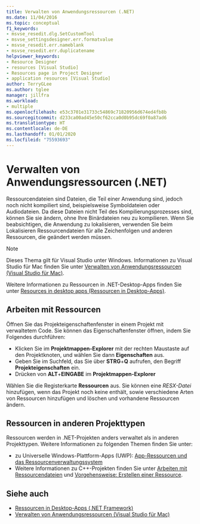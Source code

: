 ```yaml
---
title: Verwalten von Anwendungsressourcen (.NET)
ms.date: 11/04/2016
ms.topic: conceptual
f1_keywords:
- msvse_resedit.dlg.SetCustomTool
- msvse_settingsdesigner.err.formatvalue
- msvse_resedit.err.nameblank
- msvse_resedit.err.duplicatename
helpviewer_keywords:
- Resource Designer
- resources [Visual Studio]
- Resources page in Project Designer
- application resources [Visual Studio]
author: TerryGLee
ms.author: tglee
manager: jillfra
ms.workload:
- multiple
ms.openlocfilehash: e53c3701e31733c54869c71820956d674ed4fb8b
ms.sourcegitcommit: d233ca00ad45e50cf62cca0d0b95dc69f0a87ad6
ms.translationtype: HT
ms.contentlocale: de-DE
ms.lasthandoff: 01/01/2020
ms.locfileid: "75593693"
---
```

# <a name="manage-application-resources-net"></a>Verwalten von Anwendungsressourcen (.NET)

Ressourcendateien sind Dateien, die Teil einer Anwendung sind, jedoch noch nicht kompiliert sind, beispielsweise Symboldateien oder Audiodateien. Da diese Dateien nicht Teil des Kompilierungsprozesses sind, können Sie sie ändern, ohne Ihre Binärdateien neu zu kompilieren. Wenn Sie beabsichtigen, die Anwendung zu lokalisieren, verwenden Sie beim Lokalisieren Ressourcendateien für alle Zeichenfolgen und anderen Ressourcen, die geändert werden müssen.

> [!NOTE]
> Dieses Thema gilt für Visual Studio unter Windows. Informationen zu Visual Studio für Mac finden Sie unter [Verwalten von Anwendungsressourcen (Visual Studio für Mac)](/visualstudio/mac/managing-app-resources).

Weitere Informationen zu Ressourcen in .NET-Desktop-Apps finden Sie unter [Resources in desktop apps (Ressourcen in Desktop-Apps)](/dotnet/framework/resources/index).

## <a name="work-with-resources"></a>Arbeiten mit Ressourcen

Öffnen Sie das Projekteigenschaftenfenster in einem Projekt mit verwaltetem Code. Sie können das Eigenschaftenfenster öffnen, indem Sie Folgendes durchführen:

- Klicken Sie im **Projektmappen-Explorer** mit der rechten Maustaste auf den Projektknoten, und wählen Sie dann **Eigenschaften** aus.
- Geben Sie im Suchfeld, das Sie über **STRG**+**Q** aufrufen, den Begriff **Projekteigenschaften** ein.
- Drücken von **ALT**+**EINGABE** im **Projektmappen-Explorer**

Wählen Sie die Registerkarte **Ressourcen** aus. Sie können eine *RESX-Datei* hinzufügen, wenn das Projekt noch keine enthält, sowie verschiedene Arten von Ressourcen hinzufügen und löschen und vorhandene Ressourcen ändern.

## <a name="resources-in-other-project-types"></a>Ressourcen in anderen Projekttypen

Ressourcen werden in .NET-Projekten anders verwaltet als in anderen Projekttypen. Weitere Informationen zu folgenden Themen finden Sie unter:

- zu Universelle Windows-Plattform-Apps (UWP): [App-Ressourcen und das Ressourcenverwaltungssystem](/windows/uwp/app-resources/)
- Weitere Informationen zu C++-Projekten finden Sie unter [Arbeiten mit Ressourcendateien](/cpp/windows/working-with-resource-files) und [Vorgehensweise: Erstellen einer Ressource](/cpp/windows/how-to-create-a-resource).

## <a name="see-also"></a>Siehe auch

- [Ressourcen in Desktop-Apps (.NET Framework)](/dotnet/framework/resources/index)
- [Verwalten von Anwendungsressourcen (Visual Studio für Mac)](/visualstudio/mac/managing-app-resources)
